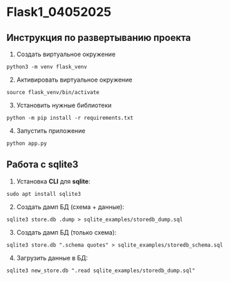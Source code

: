 # Flask1_04052025

## Инструкция по развертыванию проекта
1. Создать виртуальное окружение
```
python3 -m venv flask_venv
```
2. Активировать виртуальное окружение
```
source flask_venv/bin/activate
```
3. Установить нужные библиотеки
```
python -m pip install -r requirements.txt
```
4. Запустить приложение
```
python app.py
```

## Работа с sqlite3

1. Установка **CLI** для **sqlite**: 
```
sudo apt install sqlite3
```
2. Создать дамп БД (схема + данные): 
```
sqlite3 store.db .dump > sqlite_examples/storedb_dump.sql
```
3. Создать дамп БД (только схема): 
```
sqlite3 store.db ".schema quotes" > sqlite_examples/storedb_schema.sql
```
4. Загрузить данные в БД: 
```
sqlite3 new_store.db ".read sqlite_examples/storedb_dump.sql"
```
